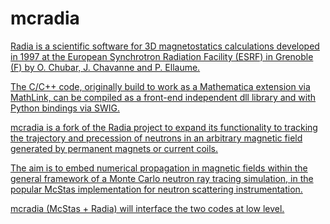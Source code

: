 mcradia
=======

<a href="http://www.esrf.eu/Accelerators/Groups/InsertionDevices/Software/Radia">Radia is a scientific software for 3D magnetostatics calculations developed in 1997 at the European Synchrotron Radiation Facility (ESRF) in Grenoble (F) by O. Chubar, J. Chavanne and P. Ellaume.

The C/C++ code, originally build to work as a Mathematica extension via MathLink, can be compiled as a front-end independent dll library and with Python bindings via SWIG.

mcradia is a fork of the Radia project to expand its functionality to tracking the trajectory and precession of neutrons in an arbitrary magnetic field generated by permanent magnets or current coils.

The aim is to embed numerical propagation in magnetic fields within the general framework of a Monte Carlo neutron ray tracing simulation, in the popular <a href="http://www.mcstas.org">McStas implementation for neutron scattering instrumentation.

mcradia (McStas + Radia) will interface the two codes at low level.